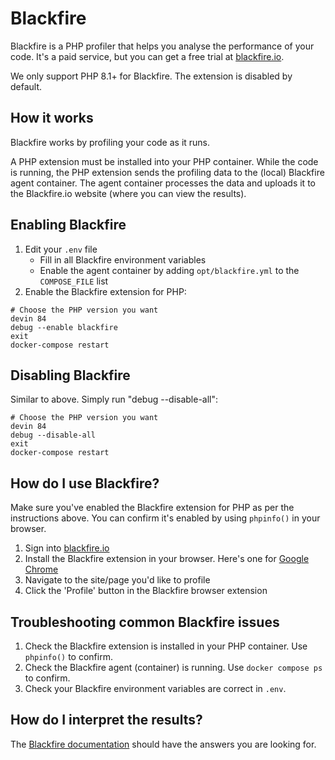 # Blackfire

Blackfire is a PHP profiler that helps you analyse the performance of your code. It's a paid service, but you can get a free trial at [blackfire.io](https://blackfire.io).

We only support PHP 8.1+ for Blackfire. The extension is disabled by default.


## How it works

Blackfire works by profiling your code as it runs.

A PHP extension must be installed into your PHP container. While the code is running, the PHP extension sends the profiling data to the (local) Blackfire agent container. The agent container processes the data and uploads it to the Blackfire.io website (where you can view the results).


## Enabling Blackfire

1. Edit your `.env` file
    - Fill in all Blackfire environment variables
    - Enable the agent container by adding `opt/blackfire.yml` to the `COMPOSE_FILE` list
1. Enable the Blackfire extension for PHP:

```
# Choose the PHP version you want
devin 84
debug --enable blackfire
exit
docker-compose restart
```

## Disabling Blackfire

Similar to above. Simply run "debug --disable-all":

```
# Choose the PHP version you want
devin 84
debug --disable-all
exit
docker-compose restart
```


## How do I use Blackfire?

Make sure you've enabled the Blackfire extension for PHP as per the instructions above. You can confirm it's enabled by using `phpinfo()` in your browser.

1. Sign into [blackfire.io](https://blackfire.io)
1. Install the Blackfire extension in your browser. Here's one for [Google Chrome](https://chrome.google.com/webstore/detail/blackfire-profiler/miefikpgahefdbcgoiicnmpbeeomffld?utm_source=chrome-ntp-icon)
1. Navigate to the site/page you'd like to profile
1. Click the 'Profile' button in the Blackfire browser extension


## Troubleshooting common Blackfire issues

1. Check the Blackfire extension is installed in your PHP container. Use `phpinfo()` to confirm.
1. Check the Blackfire agent (container) is running. Use `docker compose ps` to confirm.
1. Check your Blackfire environment variables are correct in `.env`.


## How do I interpret the results?

The [Blackfire documentation](https://blackfire.io/docs/) should have the answers you are looking for.
